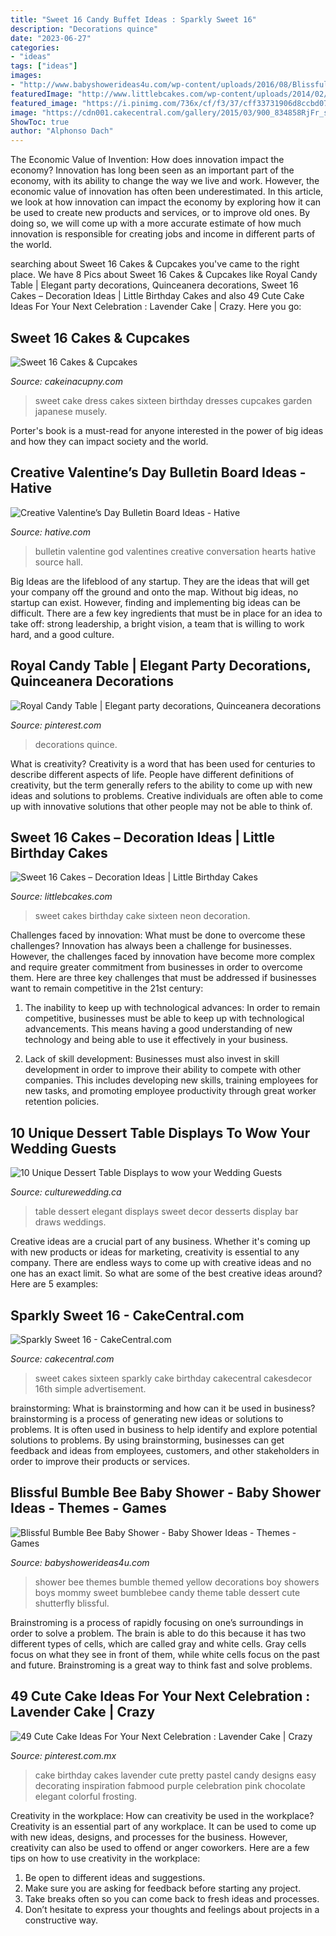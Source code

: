 ```yaml
---
title: "Sweet 16 Candy Buffet Ideas : Sparkly Sweet 16"
description: "Decorations quince"
date: "2023-06-27"
categories:
- "ideas"
tags: ["ideas"]
images:
- "http://www.babyshowerideas4u.com/wp-content/uploads/2016/08/Blissful-Bumble-Bee-Baby-Shower-Candies.jpg"
featuredImage: "http://www.littlebcakes.com/wp-content/uploads/2014/02/Pictures-of-Sweet-16-Cakes.jpg"
featured_image: "https://i.pinimg.com/736x/cf/f3/37/cff33731906d8ccbd079c636b971f269.jpg"
image: "https://cdn001.cakecentral.com/gallery/2015/03/900_834858RjFr_sparkly-sweet-16.jpg"
ShowToc: true
author: "Alphonso Dach"
---
```



The Economic Value of Invention: How does innovation impact the economy?
Innovation has long been seen as an important part of the economy, with its ability to change the way we live and work. However, the economic value of innovation has often been underestimated. In this article, we look at how innovation can impact the economy by exploring how it can be used to create new products and services, or to improve old ones. By doing so, we will come up with a more accurate estimate of how much innovation is responsible for creating jobs and income in different parts of the world.

	

		
searching about Sweet 16 Cakes &amp; Cupcakes you've came to the right place. We have 8 Pics about Sweet 16 Cakes &amp; Cupcakes like Royal Candy Table | Elegant party decorations, Quinceanera decorations, Sweet 16 Cakes – Decoration Ideas | Little Birthday Cakes and also 49 Cute Cake Ideas For Your Next Celebration : Lavender Cake | Crazy. Here you go:
		
    
## Sweet 16 Cakes &amp; Cupcakes

<img loading=lazy src="http://cakeinacupny.com/wp-content/uploads/2012/03/Dress-cake7807-2-640x1014.jpg" onerror="this.onerror=null;this.src='https://tse1.mm.bing.net/th?id=OIP.bJsa_PNak7ic1Ld_Ca2gnwHaLu&amp;pid=15.1';" alt="Sweet 16 Cakes &amp; Cupcakes">

_Source: cakeinacupny.com_

>sweet cake dress cakes sixteen birthday dresses cupcakes garden japanese musely. 

	

Porter's book is a must-read for anyone interested in the power of big ideas and how they can impact society and the world.

    
## Creative Valentine’s Day Bulletin Board Ideas - Hative

<img loading=lazy src="https://hative.com/wp-content/uploads/2015/01/valentines-day-bulletin-board/7-valentines-day-bulletin-board.jpg" onerror="this.onerror=null;this.src='https://tse3.mm.bing.net/th?id=OIP.o5mP9UafoXsGfo-3Chkb9AHaJ4&amp;pid=15.1';" alt="Creative Valentine’s Day Bulletin Board Ideas - Hative">

_Source: hative.com_

>bulletin valentine god valentines creative conversation hearts hative source hall. 

	

Big Ideas are the lifeblood of any startup. They are the ideas that will get your company off the ground and onto the map. Without big ideas, no startup can exist. However, finding and implementing big ideas can be difficult. There are a few key ingredients that must be in place for an idea to take off: strong leadership, a bright vision, a team that is willing to work hard, and a good culture.

    
## Royal Candy Table | Elegant Party Decorations, Quinceanera Decorations

<img loading=lazy src="https://i.pinimg.com/736x/cf/f3/37/cff33731906d8ccbd079c636b971f269.jpg" onerror="this.onerror=null;this.src='https://tse1.mm.bing.net/th?id=OIP.oc6htblj89nhkvqcQHPdagHaJ3&amp;pid=15.1';" alt="Royal Candy Table | Elegant party decorations, Quinceanera decorations">

_Source: pinterest.com_

>decorations quince. 

	

What is creativity?
Creativity is a word that has been used for centuries to describe different aspects of life. People have different definitions of creativity, but the term generally refers to the ability to come up with new ideas and solutions to problems. Creative individuals are often able to come up with innovative solutions that other people may not be able to think of.

    
## Sweet 16 Cakes – Decoration Ideas | Little Birthday Cakes

<img loading=lazy src="http://www.littlebcakes.com/wp-content/uploads/2014/02/Pictures-of-Sweet-16-Cakes.jpg" onerror="this.onerror=null;this.src='https://tse3.mm.bing.net/th?id=OIP.fAORRPtBrjU6bADbaCVIKwHaJ3&amp;pid=15.1';" alt="Sweet 16 Cakes – Decoration Ideas | Little Birthday Cakes">

_Source: littlebcakes.com_

>sweet cakes birthday cake sixteen neon decoration. 

	

Challenges faced by innovation: What must be done to overcome these challenges?
Innovation has always been a challenge for businesses. However, the challenges faced by innovation have become more complex and require greater commitment from businesses in order to overcome them. Here are three key challenges that must be addressed if businesses want to remain competitive in the 21st century:
1. The inability to keep up with technological advances: In order to remain competitive, businesses must be able to keep up with technological advancements. This means having a good understanding of new technology and being able to use it effectively in your business.

2. Lack of skill development: Businesses must also invest in skill development in order to improve their ability to compete with other companies. This includes developing new skills, training employees for new tasks, and promoting employee productivity through great worker retention policies.


    
## 10 Unique Dessert Table Displays To Wow Your Wedding Guests

<img loading=lazy src="https://www.culturewedding.ca/wp-content/uploads/2017/11/Elegant-sweet-table.jpg" onerror="this.onerror=null;this.src='https://tse2.mm.bing.net/th?id=OIP.ZPxqbLUNf-xYkqkervL3JQHaLF&amp;pid=15.1';" alt="10 Unique Dessert Table Displays to wow your Wedding Guests">

_Source: culturewedding.ca_

>table dessert elegant displays sweet decor desserts display bar draws weddings. 

	

Creative ideas are a crucial part of any business. Whether it's coming up with new products or ideas for marketing, creativity is essential to any company. There are endless ways to come up with creative ideas and no one has an exact limit. So what are some of the best creative ideas around? Here are 5 examples: 

    
## Sparkly Sweet 16 - CakeCentral.com

<img loading=lazy src="https://cdn001.cakecentral.com/gallery/2015/03/900_834858RjFr_sparkly-sweet-16.jpg" onerror="this.onerror=null;this.src='https://tse3.mm.bing.net/th?id=OIP.-s0gYhfkuZWSM1IA7qZ2PQHaKS&amp;pid=15.1';" alt="Sparkly Sweet 16 - CakeCentral.com">

_Source: cakecentral.com_

>sweet cakes sixteen sparkly cake birthday cakecentral cakesdecor 16th simple advertisement. 

	

brainstorming: What is brainstorming and how can it be used in business?
brainstorming is a process of generating new ideas or solutions to problems. It is often used in business to help identify and explore potential solutions to problems. By using brainstorming, businesses can get feedback and ideas from employees, customers, and other stakeholders in order to improve their products or services.

    
## Blissful Bumble Bee Baby Shower - Baby Shower Ideas - Themes - Games

<img loading=lazy src="http://www.babyshowerideas4u.com/wp-content/uploads/2016/08/Blissful-Bumble-Bee-Baby-Shower-Candies.jpg" onerror="this.onerror=null;this.src='https://tse1.mm.bing.net/th?id=OIP.A083jwlksHkHlxiditVlUwHaLH&amp;pid=15.1';" alt="Blissful Bumble Bee Baby Shower - Baby Shower Ideas - Themes - Games">

_Source: babyshowerideas4u.com_

>shower bee themes bumble themed yellow decorations boy showers boys mommy sweet bumblebee candy theme table dessert cute shutterfly blissful. 

	

Brainstroming is a process of rapidly focusing on one’s surroundings in order to solve a problem. The brain is able to do this because it has two different types of cells, which are called gray and white cells. Gray cells focus on what they see in front of them, while white cells focus on the past and future. Brainstroming is a great way to think fast and solve problems.

    
## 49 Cute Cake Ideas For Your Next Celebration : Lavender Cake | Crazy

<img loading=lazy src="https://i.pinimg.com/736x/9e/df/d9/9edfd9684a0b62b58e5a5ab09cca1e0d.jpg" onerror="this.onerror=null;this.src='https://tse2.mm.bing.net/th?id=OIP.LNA9bSkJ_rDNC_u2ZFoZkwHaKh&amp;pid=15.1';" alt="49 Cute Cake Ideas For Your Next Celebration : Lavender Cake | Crazy">

_Source: pinterest.com.mx_

>cake birthday cakes lavender cute pretty pastel candy designs easy decorating inspiration fabmood purple celebration pink chocolate elegant colorful frosting. 

	

Creativity in the workplace: How can creativity be used in the workplace?
Creativity is an essential part of any workplace. It can be used to come up with new ideas, designs, and processes for the business. However, creativity can also be used to offend or anger coworkers. Here are a few tips on how to use creativity in the workplace: 
1. Be open to different ideas and suggestions.
2. Make sure you are asking for feedback before starting any project. 
3. Take breaks often so you can come back to fresh ideas and processes. 
4. Don’t hesitate to express your thoughts and feelings about projects in a constructive way.

